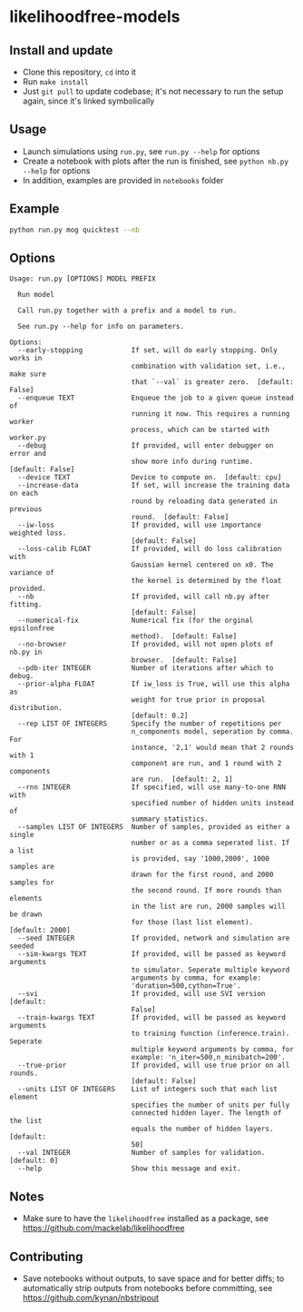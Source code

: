 # likelihoodfree-models

## Install and update

- Clone this repository, `cd` into it
- Run `make install`
- Just `git pull` to update codebase; it's not necessary to run the setup again,
  since it's linked symbolically

## Usage

- Launch simulations using `run.py`, see `run.py --help` for options
- Create a notebook with plots after the run is finished, see `python nb.py --help` for options
- In addition, examples are provided in `notebooks` folder


## Example

```bash
python run.py mog quicktest --nb
```

## Options

```text
Usage: run.py [OPTIONS] MODEL PREFIX

  Run model

  Call run.py together with a prefix and a model to run.

  See run.py --help for info on parameters.

Options:
  --early-stopping            If set, will do early stopping. Only works in
                              combination with validation set, i.e., make sure
                              that `--val` is greater zero.  [default: False]
  --enqueue TEXT              Enqueue the job to a given queue instead of
                              running it now. This requires a running worker
                              process, which can be started with worker.py
  --debug                     If provided, will enter debugger on error and
                              show more info during runtime.  [default: False]
  --device TEXT               Device to compute on.  [default: cpu]
  --increase-data             If set, will increase the training data on each
                              round by reloading data generated in previous
                              round.  [default: False]
  --iw-loss                   If provided, will use importance weighted loss.
                              [default: False]
  --loss-calib FLOAT          If provided, will do loss calibration with
                              Gaussian kernel centered on x0. The variance of
                              the kernel is determined by the float provided.
  --nb                        If provided, will call nb.py after fitting.
                              [default: False]
  --numerical-fix             Numerical fix (for the orginal epsilonfree
                              method).  [default: False]
  --no-browser                If provided, will not open plots of nb.py in
                              browser.  [default: False]
  --pdb-iter INTEGER          Number of iterations after which to debug.
  --prior-alpha FLOAT         If iw_loss is True, will use this alpha as
                              weight for true prior in proposal distribution.
                              [default: 0.2]
  --rep LIST OF INTEGERS      Specify the number of repetitions per
                              n_components model, seperation by comma. For
                              instance, '2,1' would mean that 2 rounds with 1
                              component are run, and 1 round with 2 components
                              are run.  [default: 2, 1]
  --rnn INTEGER               If specified, will use many-to-one RNN with
                              specified number of hidden units instead of
                              summary statistics.
  --samples LIST OF INTEGERS  Number of samples, provided as either a single
                              number or as a comma seperated list. If a list
                              is provided, say '1000,2000', 1000 samples are
                              drawn for the first round, and 2000 samples for
                              the second round. If more rounds than elements
                              in the list are run, 2000 samples will be drawn
                              for those (last list element).  [default: 2000]
  --seed INTEGER              If provided, network and simulation are seeded
  --sim-kwargs TEXT           If provided, will be passed as keyword arguments
                              to simulator. Seperate multiple keyword
                              arguments by comma, for example:
                              'duration=500,cython=True'.
  --svi                       If provided, will use SVI version  [default:
                              False]
  --train-kwargs TEXT         If provided, will be passed as keyword arguments
                              to training function (inference.train). Seperate
                              multiple keyword arguments by comma, for
                              example: 'n_iter=500,n_minibatch=200'.
  --true-prior                If provided, will use true prior on all rounds.
                              [default: False]
  --units LIST OF INTEGERS    List of integers such that each list element
                              specifies the number of units per fully
                              connected hidden layer. The length of the list
                              equals the number of hidden layers.  [default:
                              50]
  --val INTEGER               Number of samples for validation.  [default: 0]
  --help                      Show this message and exit.
```

## Notes

- Make sure to have the `likelihoodfree` installed as a package, see https://github.com/mackelab/likelihoodfree


## Contributing

- Save notebooks without outputs, to save space and for better diffs; to automatically strip outputs from notebooks before committing, see https://github.com/kynan/nbstripout
